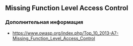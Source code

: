 ## Missing Function Level Access Control

### Дополнительная информация

* https://www.owasp.org/index.php/Top_10_2013-A7-Missing_Function_Level_Access_Control